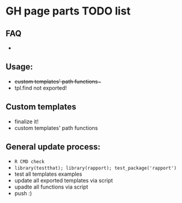 # GH page parts TODO list 

## FAQ

 * ~~~odt image bug in pandoc~~~

## Usage:

 * ~~custom templates' path functions~~~
 * tpl.find not exported!

## Custom templates

 * finalize it!
 * custom templates' path functions

## General update process:

 * `R CMD check`
 * `library(testthat); library(rapport); test_package('rapport')`
 * test all templates examples
 * update all exported templates via script
 * upadte all functions via script
 * push :)